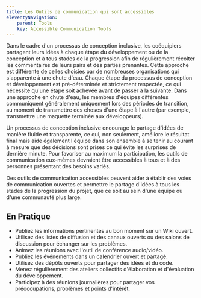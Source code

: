 ```yaml
---
title: Les Outils de communication qui sont accessibles
eleventyNavigation:
    parent: Tools
    key: Accessible Communication Tools
---
```


Dans le cadre d'un processus de conception inclusive, les coéquipiers partagent leurs idées à chaque étape du
développement ou de la conception et à tous stades de la progression afin de régulièrement récolter les commentaires de
leurs pairs et des parties prenantes. Cette approche est différente de celles choisies par de nombreuses organisations
qui s'apparente à une chute d'eau. Chaque étape du processus de conception et développement est pré-déterminée et
strictement respectée, ce qui nécessite qu'une étape soit achevée avant de passer à la suivante. Dans une approche en
chute d'eau, les membres d'équipes différentes communiquent généralement uniquement lors des périodes de transition, au
moment de transmettre des choses d'une étape à l'autre (par exemple, transmettre une maquette terminée aux
développeurs).

Un processus de conception inclusive encourage le partage d'idées de manière fluide et transparente, ce qui, non
seulement, améliore le résultat final mais aide également l'équipe dans son ensemble à se tenir au courant à mesure que
des décisions sont prises ce qui évite les surprises de dernière minute. Pour favoriser au maximum la participation, les
outils de communication eux-mêmes devraient être accessibles à tous et à des personnes présentant des besoins variés.

Des outils de communication accessibles peuvent aider à établir des voies de communication ouvertes et permettre le
partage d'idées à tous les stades de la progression du projet, que ce soit au sein d'une équipe ou d'une communauté plus
large.

## En Pratique

* Publiez les informations pertinentes au bon moment sur un Wiki ouvert.
* Utilisez des listes de diffusion et des canaux ouverts ou des salons de discussion pour échanger sur les problèmes.
* Animez les réunions avec l'outil de conférence audio/vidéo.
* Publiez les événements dans un calendrier ouvert et partagé.
* Utilisez des dépôts ouverts pour partager des idées et du code.
* Menez régulièrement des ateliers collectifs d'élaboration et d'évaluation du développement.
* Participez à des réunions journalières pour partager vos préoccupations, problèmes et points d'intérêt.
